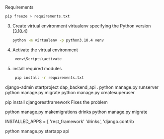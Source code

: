 Requirements

```bash
pip freeze > requirements.txt
```

3. Create virtual environment virtualenv specifying the Python version (3.10.4)
   ```bash
   python -m virtualenv -p python3.10.4 venv
   ```
4. Activate the virtual environment

   ```bash
    venv\Scripts\activate
   ```

5. install required modules
   ```bash
    pip install -r requirements.txt
   ```

django-admin startproject dap_backend_api .
python manage.py runserver
python manage.py migrate
python manage.py createsuperuser

pip install djangorestframework
Fixes the problem

python manage.py makemigrations drinks
python manage.py migrate

INSTALLED_APPS = [
'rest_framework'
'drinks',
'django.contrib

python manage.py startapp api
